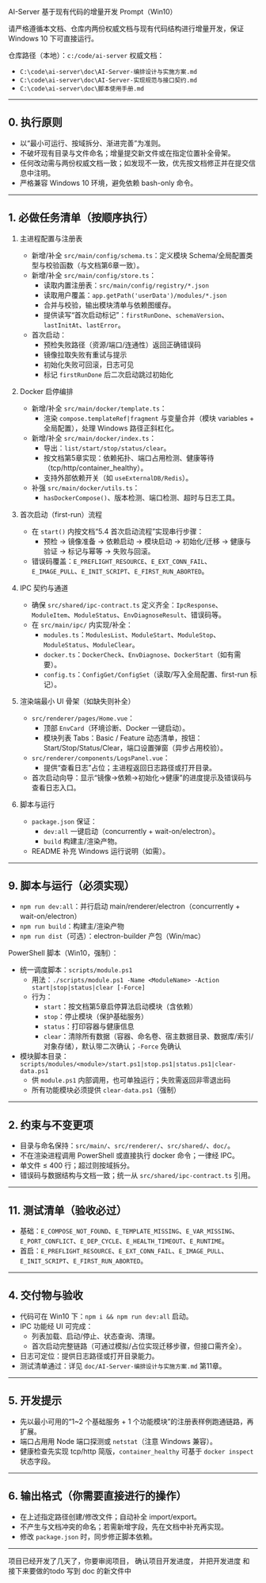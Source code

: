 AI-Server 基于现有代码的增量开发 Prompt（Win10）

请严格遵循本文档、仓库内两份权威文档与现有代码结构进行增量开发，保证 Windows 10 下可直接运行。

仓库路径（本地）：`c:/code/ai-server`
权威文档：
- `C:\code\ai-server\doc\AI-Server-编排设计与实施方案.md`
- `C:\code\ai-server\doc\AI-Server-实现规范与接口契约.md`
- `C:\code\ai-server\doc\脚本使用手册.md`
---

## 0. 执行原则
- 以“最小可运行、按域拆分、渐进完善”为准则。
- 不破坏现有目录与文件命名；增量提交新文件或在指定位置补全骨架。
- 任何改动需与两份权威文档一致；如发现不一致，优先按文档修正并在提交信息中注明。
- 严格兼容 Windows 10 环境，避免依赖 bash-only 命令。

---

## 1. 必做任务清单（按顺序执行）
1) 主进程配置与注册表
    - 新增/补全 `src/main/config/schema.ts`：定义模块 Schema/全局配置类型与校验函数（与文档第6章一致）。
    - 新增/补全 `src/main/config/store.ts`：
        - 读取内置注册表：`src/main/config/registry/*.json`
        - 读取用户覆盖：`app.getPath('userData')/modules/*.json`
        - 合并与校验，输出模块清单与依赖图缓存。
        - 提供读写“首次启动标记”：`firstRunDone`、`schemaVersion`、`lastInitAt`、`lastError`。
    - 首次启动：
        - 预检失败路径（资源/端口/连通性）返回正确错误码
        - 镜像拉取失败有重试与提示
        - 初始化失败可回滚，日志可见
        - 标记 `firstRunDone` 后二次启动跳过初始化

2) Docker 启停编排
    - 新增/补全 `src/main/docker/template.ts`：
        - 渲染 `compose.templateRef|fragment` 与变量合并（模块 variables + 全局配置），处理 Windows 路径正斜杠化。
    - 新增/补全 `src/main/docker/index.ts`：
        - 导出：`list/start/stop/status/clear`。
        - 按文档第5章实现：依赖拓扑、端口占用检测、健康等待（tcp/http/container_healthy）。
        - 支持外部依赖开关（如 `useExternalDB/Redis`）。
    - 补强 `src/main/docker/utils.ts`：
        - `hasDockerCompose()`、版本检测、端口检测、超时与日志工具。

3) 首次启动（first-run）流程
    - 在 `start()` 内按文档“5.4 首次启动流程”实现串行步骤：
        - 预检 → 镜像准备 → 依赖启动 → 模块启动 → 初始化/迁移 → 健康与验证 → 标记与幂等 → 失败与回滚。
    - 错误码覆盖：`E_PREFLIGHT_RESOURCE`、`E_EXT_CONN_FAIL`、`E_IMAGE_PULL`、`E_INIT_SCRIPT`、`E_FIRST_RUN_ABORTED`。

4) IPC 契约与通道
    - 确保 `src/shared/ipc-contract.ts` 定义齐全：`IpcResponse`、`ModuleItem`、`ModuleStatus`、`EnvDiagnoseResult`、错误码等。
    - 在 `src/main/ipc/` 内实现/补全：
        - `modules.ts`：`ModulesList`、`ModuleStart`、`ModuleStop`、`ModuleStatus`、`ModuleClear`。
        - `docker.ts`：`DockerCheck`、`EnvDiagnose`、`DockerStart`（如有需要）。
        - `config.ts`：`ConfigGet/ConfigSet`（读取/写入全局配置、first-run 标记）。

5) 渲染端最小 UI 骨架（如缺失则补全）
    - `src/renderer/pages/Home.vue`：
        - 顶部 `EnvCard`（环境诊断、Docker 一键启动）。
        - 模块列表 Tabs：Basic / Feature 动态清单，按钮：Start/Stop/Status/Clear，端口设置弹窗（异步占用校验）。
    - `src/renderer/components/LogsPanel.vue`：
        - 提供“查看日志”占位；主进程返回日志路径或打开目录。
    - 首次启动向导：显示“镜像→依赖→初始化→健康”的进度提示及错误码与查看日志入口。

6) 脚本与运行
    - `package.json` 保证：
        - `dev:all` 一键启动（concurrently + wait-on/electron）。
        - `build` 构建主/渲染产物。
    - README 补充 Windows 运行说明（如需）。

---

## 9. 脚本与运行（必须实现）
- `npm run dev:all`：并行启动 main/renderer/electron（concurrently + wait-on/electron）
- `npm run build`：构建主/渲染产物
- `npm run dist`（可选）：electron-builder 产包（Win/mac）

PowerShell 脚本（Win10，强制）：

- 统一调度脚本：`scripts/module.ps1`
    - 用法：`./scripts/module.ps1 -Name <ModuleName> -Action start|stop|status|clear [-Force]`
    - 行为：
        - `start`：按文档第5章启停算法启动模块（含依赖）
        - `stop`：停止模块（保护基础服务）
        - `status`：打印容器与健康信息
        - `clear`：清除所有数据（容器、命名卷、宿主数据目录、数据库/索引/对象存储），默认带二次确认；`-Force` 免确认
- 模块脚本目录：`scripts/modules/<module>/start.ps1|stop.ps1|status.ps1|clear-data.ps1`
    - 供 `module.ps1` 内部调用，也可单独运行；失败需返回非零退出码
    - 所有功能模块必须提供 `clear-data.ps1`（强制）

---

## 2. 约束与不变更项
- 目录与命名保持：`src/main/`、`src/renderer/`、`src/shared/`、`doc/`。
- 不在渲染进程调用 PowerShell 或直接执行 docker 命令；一律经 IPC。
- 单文件 ≤ 400 行；超过则按域拆分。
- 错误码与数据结构与文档一致；统一从 `src/shared/ipc-contract.ts` 引用。

---

## 11. 测试清单（验收必过）
- 基础：`E_COMPOSE_NOT_FOUND`、`E_TEMPLATE_MISSING`、`E_VAR_MISSING`、`E_PORT_CONFLICT`、`E_DEP_CYCLE`、`E_HEALTH_TIMEOUT`、`E_RUNTIME`。
- 首启：`E_PREFLIGHT_RESOURCE`、`E_EXT_CONN_FAIL`、`E_IMAGE_PULL`、`E_INIT_SCRIPT`、`E_FIRST_RUN_ABORTED`。

---

## 4. 交付物与验收
- 代码可在 Win10 下：`npm i && npm run dev:all` 启动。
- IPC 功能经 UI 可完成：
    - 列表加载、启动/停止、状态查询、清理。
    - 首次启动完整链路（可通过模拟/占位实现迁移步骤，但接口需齐全）。
- 日志可定位：提供日志路径或打开目录能力。
- 测试清单通过：详见 `doc/AI-Server-编排设计与实施方案.md` 第11章。

---

## 5. 开发提示
- 先以最小可用的“1~2 个基础服务 + 1 个功能模块”的注册表样例跑通链路，再扩展。
- 端口占用用 Node 端口探测或 `netstat`（注意 Windows 兼容）。
- 健康检查先实现 tcp/http 简版，`container_healthy` 可基于 `docker inspect` 状态字段。

---

## 6. 输出格式（你需要直接进行的操作）
- 在上述指定路径创建/修改文件；自动补全 import/export。
- 不产生与文档冲突的命名；若需新增字段，先在文档中补充再实现。
- 修改 `package.json` 时，同步修正脚本依赖。

---

项目已经开发了几天了，你要审阅项目， 确认项目开发进度， 并把开发进度 和 接下来要做的todo 写到 doc 的新文件中

